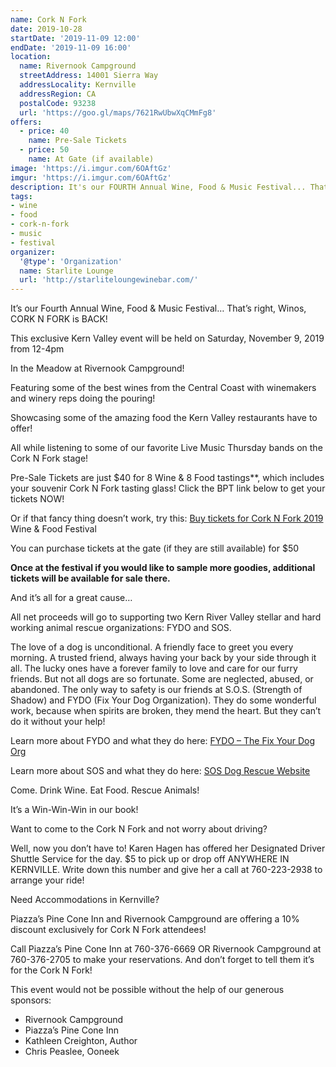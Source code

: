```yaml
---
name: Cork N Fork
date: 2019-10-28
startDate: '2019-11-09 12:00'
endDate: '2019-11-09 16:00'
location:
  name: Rivernook Campground
  streetAddress: 14001 Sierra Way
  addressLocality: Kernville
  addressRegion: CA
  postalCode: 93238
  url: 'https://goo.gl/maps/7621RwUbwXqCMmFg8'
offers:
  - price: 40
    name: Pre-Sale Tickets
  - price: 50
    name: At Gate (if available)
image: 'https://i.imgur.com/6OAftGz'
imgur: 'https://i.imgur.com/6OAftGz'
description: It's our FOURTH Annual Wine, Food & Music Festival... That's right, Winos,  CORK N FORK is BACK!
tags:
- wine
- food
- cork-n-fork
- music
- festival
organizer:
  '@type': 'Organization'
  name: Starlite Lounge
  url: 'http://starliteloungewinebar.com/'
---
```

It’s our Fourth Annual Wine, Food & Music Festival… That’s right, Winos,  CORK N FORK is BACK!

This exclusive Kern Valley event will be held on Saturday, November 9, 2019 from 12-4pm

In the Meadow at Rivernook Campground!

Featuring some of the best wines from the Central Coast with winemakers and
winery reps doing the pouring!

Showcasing some of the amazing food the Kern Valley restaurants have to offer!

All while listening to some of our favorite Live Music Thursday bands on the Cork
N Fork stage!

Pre-Sale Tickets are just $40 for 8 Wine & 8 Food tastings**, which includes your
souvenir Cork N Fork tasting glass!  Click the BPT link below to get your tickets NOW!

Or if that fancy thing doesn’t work, try this: [Buy tickets for Cork N Fork 2019](https://www.brownpapertickets.com/event/4298179)
Wine & Food Festival

You can purchase tickets at the gate (if they are still available) for $50

**Once at the festival if you would like to sample more goodies, additional tickets
will be available for sale there.**

And it’s all for a great cause…

All net proceeds will go to supporting two Kern River Valley stellar and hard
working animal rescue organizations: FYDO and SOS.

The love of a dog is unconditional.  A friendly face to greet you every morning.
A trusted friend, always having your back by your side through it all.  The lucky
ones have a forever family to love and care for our furry friends.  But not all
dogs are so fortunate.  Some are neglected, abused, or abandoned.  The only way
to safety is our friends at S.O.S. (Strength of Shadow) and FYDO (Fix Your Dog Organization).
They do some wonderful work, because when spirits are broken, they mend the heart.
But they can’t do it without your help!

Learn more about FYDO and what they do here:  [FYDO – The Fix Your Dog Org](https://fydo.us/)

Learn more about SOS and what they do here:  [SOS Dog Rescue Website](https://www.strengthofshadow.org/about)

Come.  Drink Wine.  Eat Food.  Rescue Animals!

It’s a Win-Win-Win in our book!

Want to come to the Cork N Fork and not worry about driving?

Well, now you don’t have to! Karen Hagen has offered her Designated Driver Shuttle
Service for the day. $5 to pick up or drop off ANYWHERE IN KERNVILLE. Write down
this number and give her a call at 760-223-2938 to arrange your ride!

Need Accommodations in Kernville?

Piazza’s Pine Cone Inn and Rivernook Campground are offering a 10% discount exclusively
for Cork N Fork attendees!

Call Piazza’s Pine Cone Inn at 760-376-6669 OR Rivernook Campground at 760-376-2705
to make your reservations.  And don’t forget to tell them it’s for the Cork N Fork!

This event would not be possible without the help of our generous sponsors:
- Rivernook Campground
- Piazza’s Pine Cone Inn
- Kathleen Creighton, Author
- Chris Peaslee, Ooneek
